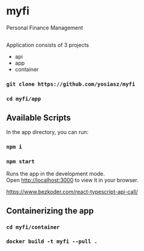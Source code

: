 # myfi

Personal Finance Management

##

Application consists of 3 projects

- api
- app
- container

### `git clone https://github.com/yosiasz/myfi`

### `cd myfi/app`

## Available Scripts

In the app directory, you can run:

### `npm i`

### `npm start`

Runs the app in the development mode.\
Open [http://localhost:3000](http://localhost:3000) to view it in your browser.

https://www.bezkoder.com/react-typescript-api-call/


## Containerizing the app

### `cd myfi/container`

### `docker build -t myfi --pull .`